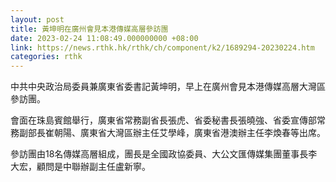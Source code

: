 ```yaml
---
layout: post
title: 黃坤明在廣州會見本港傳媒高層參訪團
date: 2023-02-24 11:08:49.000000000 +08:00
link: https://news.rthk.hk/rthk/ch/component/k2/1689294-20230224.htm
categories: rthk
---
```


中共中央政治局委員兼廣東省委書記黃坤明，早上在廣州會見本港傳媒高層大灣區參訪團。

會面在珠島賓館舉行，廣東省常務副省長張虎、省委秘書長張曉強、省委宣傳部常務副部長崔朝陽、廣東省大灣區辦主任艾學峰，廣東省港澳辦主任李煥春等出席。

參訪團由18名傳媒高層組成，團長是全國政協委員、大公文匯傳媒集團董事長李大宏，顧問是中聯辦副主任盧新寧。
